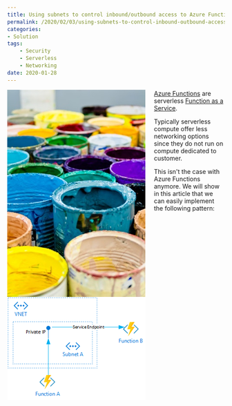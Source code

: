```yaml
---
title: Using subnets to control inbound/outbound access to Azure Functions
permalink: /2020/02/03/using-subnets-to-control-inbound-outbound-access-to-azure-functions
categories:
- Solution
tags:
    - Security
    - Serverless
    - Networking
date: 2020-01-28
---
```

<img style="float:left;padding-right:20px;" title="From pexels.com" src="/assets/posts/2020/1/using-subnets-to-control-inbound-outbound-access-to-azure-functions/buckets.jpg" />

[Azure Functions](https://docs.microsoft.com/en-us/azure/azure-functions/functions-overview) are serverless [Function as a Service](https://en.wikipedia.org/wiki/Function_as_a_service).

Typically serverless compute offer less networking options since they do not run on compute dedicated to customer.

This isn't the case with Azure Functions anymore.  We will show in this article that we can easily implement the following pattern:

![target implementation](/assets/posts/2020/1/using-subnets-to-control-inbound-outbound-access-to-azure-functions/function-networking.png)

